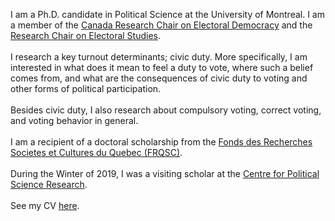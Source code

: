 <link rel="stylesheet" type="text/css" href="/css/main.css">

I am a Ph.D. candidate in Political Science at the University of Montreal. I am a member of the [Canada Research Chair on Electoral Democracy](https://www.chairedemocratie.com/) and the [Research Chair on Electoral Studies](http://www.chairelectoral.com/).<br/> <br>
I research a key turnout determinants; civic duty. More specifically, I am interested in what does it mean to feel a duty to vote, where such a belief comes from, and what are the consequences of civic duty to voting and other forms of political participation. <br/> <br>
Besides civic duty, I also research about compulsory voting, correct voting, and voting behavior in general.<br/> <br>
I am a recipient of a doctoral scholarship from the [Fonds des Recherches Societes et Cultures du Quebec (FRQSC)](http://www.frqsc.gouv.qc.ca/en/).<br/> <br>
During the Winter of 2019, I was a visiting scholar at the [Centre for Political Science Research](https://soc.kuleuven.be/centre-for-political-research). <br/> <br>
See my CV [here](ferfeitosa.github.io/here.pdf).
